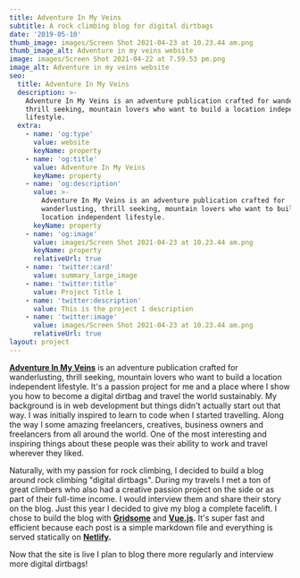 ```yaml
---
title: Adventure In My Veins
subtitle: A rock climbing blog for digital dirtbags
date: '2019-05-10'
thumb_image: images/Screen Shot 2021-04-23 at 10.23.44 am.png
thumb_image_alt: Adventure in my veins website
image: images/Screen Shot 2021-04-22 at 7.59.53 pm.png
image_alt: Adventure in my veins website
seo:
  title: Adventure In My Veins
  description: >-
    Adventure In My Veins is an adventure publication crafted for wanderlusting,
    thrill seeking, mountain lovers who want to build a location independent
    lifestyle.
  extra:
    - name: 'og:type'
      value: website
      keyName: property
    - name: 'og:title'
      value: Adventure In My Veins
      keyName: property
    - name: 'og:description'
      value: >-
        Adventure In My Veins is an adventure publication crafted for
        wanderlusting, thrill seeking, mountain lovers who want to build a
        location independent lifestyle.
      keyName: property
    - name: 'og:image'
      value: images/Screen Shot 2021-04-23 at 10.23.44 am.png
      keyName: property
      relativeUrl: true
    - name: 'twitter:card'
      value: summary_large_image
    - name: 'twitter:title'
      value: Project Title 1
    - name: 'twitter:description'
      value: This is the project 1 description
    - name: 'twitter:image'
      value: images/Screen Shot 2021-04-23 at 10.23.44 am.png
      relativeUrl: true
layout: project
---
```

[**Adventure In My Veins**](http://www.adventureinmyveins.com) is an adventure publication crafted for wanderlusting, thrill seeking, mountain lovers who want to build a location independent lifestyle. It's a passion project for me and a place where I show you how to become a digital dirtbag and travel the world sustainably. My background is in web development but things didn't actually start out that way. I was initially inspired to learn to code when I started travelling. Along the way I some amazing freelancers, creatives, business owners and freelancers from all around the world. One of the most interesting and inspiring things about these people was their ability to work and travel wherever they liked.

Naturally, with my passion for rock climbing, I decided to build a blog around rock climbing "digital dirtbags". During my travels I met a ton of great climbers who also had a creative passion project on the side or as part of their full-time income. I would interview them and share their story on the blog. Just this year I decided to give my blog a complete facelift. I chose to build the blog with [**Gridsome**](http://gridsome.org/) and [**Vue.js**](http://vuejs.org/)**.** It's super fast and efficient because each post is a simple markdown file and everything is served statically on [**Netlify**](https://www.netlify.com/)**.**

Now that the site is live I plan to blog there more regularly and interview more digital dirtbags!
